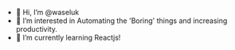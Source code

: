 - 👋 Hi, I’m @waseluk
- 👀 I’m interested in Automating the 'Boring' things and increasing productivity.
- 🌱 I’m currently learning Reactjs!

